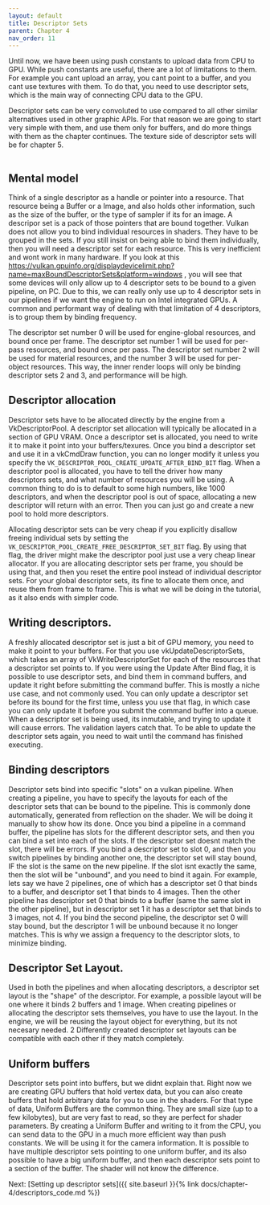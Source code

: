 ```yaml
---
layout: default
title: Descriptor Sets
parent: Chapter 4
nav_order: 11
---
```


Until now, we have been using push constants to upload data from CPU to GPU. While push constants are useful, there are a lot of limitations to them. For example you cant upload an array, you cant point to a buffer, and you cant use textures with them.
To do that, you need to use descriptor sets, which is the main way of connecting CPU data to the GPU.

Descriptor sets can be very convoluted to use compared to all other similar alternatives used in other graphic APIs. For that reason we are going to start very simple with them, and use them only for buffers, and do more things with them as the chapter continues. The texture side of descriptor sets will be for chapter 5.

<div class="mxgraph" style="max-width:100%;border:1px solid transparent;" data-mxgraph="{&quot;highlight&quot;:&quot;#0000ff&quot;,&quot;nav&quot;:true,&quot;resize&quot;:true,&quot;toolbar&quot;:&quot;zoom layers lightbox&quot;,&quot;edit&quot;:&quot;_blank&quot;,&quot;xml&quot;:&quot;&lt;mxfile host=\&quot;70c576ae-11ba-45ea-9fad-4cfdcf2b4028\&quot; modified=\&quot;2020-10-02T10:28:11.660Z\&quot; agent=\&quot;5.0 (Windows NT 10.0; Win64; x64) AppleWebKit/537.36 (KHTML, like Gecko) Code/1.49.1 Chrome/83.0.4103.122 Electron/9.2.1 Safari/537.36\&quot; etag=\&quot;anX67CVgUACHHrY6qlHK\&quot; version=\&quot;13.6.5\&quot;&gt;&lt;diagram id=\&quot;6hGFLwfOUW9BJ-s0fimq\&quot; name=\&quot;Page-1\&quot;&gt;&lt;mxGraphModel dx=\&quot;1085\&quot; dy=\&quot;932\&quot; grid=\&quot;0\&quot; gridSize=\&quot;10\&quot; guides=\&quot;1\&quot; tooltips=\&quot;1\&quot; connect=\&quot;1\&quot; arrows=\&quot;1\&quot; fold=\&quot;1\&quot; page=\&quot;0\&quot; pageScale=\&quot;1\&quot; pageWidth=\&quot;827\&quot; pageHeight=\&quot;1169\&quot; background=\&quot;#404040\&quot; math=\&quot;0\&quot; shadow=\&quot;0\&quot;&gt;&lt;root&gt;&lt;mxCell id=\&quot;0\&quot;/&gt;&lt;mxCell id=\&quot;1\&quot; parent=\&quot;0\&quot;/&gt;&lt;mxCell id=\&quot;36\&quot; style=\&quot;edgeStyle=orthogonalEdgeStyle;rounded=0;orthogonalLoop=1;jettySize=auto;html=1;\&quot; edge=\&quot;1\&quot; parent=\&quot;1\&quot; source=\&quot;7\&quot;&gt;&lt;mxGeometry relative=\&quot;1\&quot; as=\&quot;geometry\&quot;&gt;&lt;mxPoint x=\&quot;550\&quot; y=\&quot;400\&quot; as=\&quot;targetPoint\&quot;/&gt;&lt;Array as=\&quot;points\&quot;&gt;&lt;mxPoint x=\&quot;500\&quot; y=\&quot;400\&quot;/&gt;&lt;mxPoint x=\&quot;500\&quot; y=\&quot;400\&quot;/&gt;&lt;/Array&gt;&lt;/mxGeometry&gt;&lt;/mxCell&gt;&lt;mxCell id=\&quot;7\&quot; value=\&quot;VkDescriptorSet\&quot; style=\&quot;rounded=1;whiteSpace=wrap;html=1;fillColor=#a20025;strokeColor=#6F0000;fontColor=#ffffff;\&quot; parent=\&quot;1\&quot; vertex=\&quot;1\&quot;&gt;&lt;mxGeometry x=\&quot;340\&quot; y=\&quot;370\&quot; width=\&quot;120\&quot; height=\&quot;60\&quot; as=\&quot;geometry\&quot;/&gt;&lt;/mxCell&gt;&lt;mxCell id=\&quot;26\&quot; style=\&quot;edgeStyle=orthogonalEdgeStyle;shape=flexArrow;rounded=0;orthogonalLoop=1;jettySize=auto;html=1;entryX=0.5;entryY=0;entryDx=0;entryDy=0;\&quot; parent=\&quot;1\&quot; source=\&quot;8\&quot; target=\&quot;7\&quot; edge=\&quot;1\&quot;&gt;&lt;mxGeometry relative=\&quot;1\&quot; as=\&quot;geometry\&quot;/&gt;&lt;/mxCell&gt;&lt;mxCell id=\&quot;28\&quot; value=\&quot;Allocate&amp;lt;br style=&amp;quot;font-size: 18px;&amp;quot;&amp;gt;\&quot; style=\&quot;edgeLabel;html=1;align=center;verticalAlign=middle;resizable=0;points=[];fontSize=18;\&quot; parent=\&quot;26\&quot; vertex=\&quot;1\&quot; connectable=\&quot;0\&quot;&gt;&lt;mxGeometry x=\&quot;-0.3091\&quot; y=\&quot;-2\&quot; relative=\&quot;1\&quot; as=\&quot;geometry\&quot;&gt;&lt;mxPoint as=\&quot;offset\&quot;/&gt;&lt;/mxGeometry&gt;&lt;/mxCell&gt;&lt;mxCell id=\&quot;8\&quot; value=\&quot;VkDescriptorPool\&quot; style=\&quot;rounded=1;whiteSpace=wrap;html=1;fillColor=#a20025;strokeColor=#6F0000;fontColor=#ffffff;\&quot; parent=\&quot;1\&quot; vertex=\&quot;1\&quot;&gt;&lt;mxGeometry x=\&quot;340\&quot; y=\&quot;120\&quot; width=\&quot;120\&quot; height=\&quot;60\&quot; as=\&quot;geometry\&quot;/&gt;&lt;/mxCell&gt;&lt;mxCell id=\&quot;38\&quot; style=\&quot;edgeStyle=orthogonalEdgeStyle;rounded=0;orthogonalLoop=1;jettySize=auto;html=1;\&quot; edge=\&quot;1\&quot; parent=\&quot;1\&quot; source=\&quot;32\&quot;&gt;&lt;mxGeometry relative=\&quot;1\&quot; as=\&quot;geometry\&quot;&gt;&lt;mxPoint x=\&quot;690\&quot; y=\&quot;260\&quot; as=\&quot;targetPoint\&quot;/&gt;&lt;Array as=\&quot;points\&quot;&gt;&lt;mxPoint x=\&quot;700\&quot; y=\&quot;350\&quot;/&gt;&lt;mxPoint x=\&quot;700\&quot; y=\&quot;260\&quot;/&gt;&lt;/Array&gt;&lt;/mxGeometry&gt;&lt;/mxCell&gt;&lt;mxCell id=\&quot;32\&quot; value=\&quot;0: Buffer Descriptor\&quot; style=\&quot;rounded=1;whiteSpace=wrap;html=1;fillColor=#a20025;strokeColor=#6F0000;fontColor=#ffffff;\&quot; vertex=\&quot;1\&quot; parent=\&quot;1\&quot;&gt;&lt;mxGeometry x=\&quot;560\&quot; y=\&quot;340\&quot; width=\&quot;120\&quot; height=\&quot;20\&quot; as=\&quot;geometry\&quot;/&gt;&lt;/mxCell&gt;&lt;mxCell id=\&quot;40\&quot; style=\&quot;edgeStyle=orthogonalEdgeStyle;rounded=0;orthogonalLoop=1;jettySize=auto;html=1;\&quot; edge=\&quot;1\&quot; parent=\&quot;1\&quot; source=\&quot;33\&quot;&gt;&lt;mxGeometry relative=\&quot;1\&quot; as=\&quot;geometry\&quot;&gt;&lt;mxPoint x=\&quot;860\&quot; y=\&quot;260\&quot; as=\&quot;targetPoint\&quot;/&gt;&lt;/mxGeometry&gt;&lt;/mxCell&gt;&lt;mxCell id=\&quot;33\&quot; value=\&quot;1: Buffer Descriptor\&quot; style=\&quot;rounded=1;whiteSpace=wrap;html=1;fillColor=#a20025;strokeColor=#6F0000;fontColor=#ffffff;\&quot; vertex=\&quot;1\&quot; parent=\&quot;1\&quot;&gt;&lt;mxGeometry x=\&quot;560\&quot; y=\&quot;370\&quot; width=\&quot;120\&quot; height=\&quot;20\&quot; as=\&quot;geometry\&quot;/&gt;&lt;/mxCell&gt;&lt;mxCell id=\&quot;41\&quot; style=\&quot;edgeStyle=orthogonalEdgeStyle;rounded=0;orthogonalLoop=1;jettySize=auto;html=1;\&quot; edge=\&quot;1\&quot; parent=\&quot;1\&quot; source=\&quot;34\&quot;&gt;&lt;mxGeometry relative=\&quot;1\&quot; as=\&quot;geometry\&quot;&gt;&lt;mxPoint x=\&quot;850\&quot; y=\&quot;440\&quot; as=\&quot;targetPoint\&quot;/&gt;&lt;/mxGeometry&gt;&lt;/mxCell&gt;&lt;mxCell id=\&quot;34\&quot; value=\&quot;2: Image&amp;amp;nbsp;Descriptor\&quot; style=\&quot;rounded=1;whiteSpace=wrap;html=1;fillColor=#a20025;strokeColor=#6F0000;fontColor=#ffffff;\&quot; vertex=\&quot;1\&quot; parent=\&quot;1\&quot;&gt;&lt;mxGeometry x=\&quot;560\&quot; y=\&quot;400\&quot; width=\&quot;120\&quot; height=\&quot;20\&quot; as=\&quot;geometry\&quot;/&gt;&lt;/mxCell&gt;&lt;mxCell id=\&quot;43\&quot; style=\&quot;edgeStyle=orthogonalEdgeStyle;rounded=0;orthogonalLoop=1;jettySize=auto;html=1;\&quot; edge=\&quot;1\&quot; parent=\&quot;1\&quot; source=\&quot;35\&quot;&gt;&lt;mxGeometry relative=\&quot;1\&quot; as=\&quot;geometry\&quot;&gt;&lt;mxPoint x=\&quot;730\&quot; y=\&quot;530\&quot; as=\&quot;targetPoint\&quot;/&gt;&lt;/mxGeometry&gt;&lt;/mxCell&gt;&lt;mxCell id=\&quot;35\&quot; value=\&quot;3: Buffer Descriptor\&quot; style=\&quot;rounded=1;whiteSpace=wrap;html=1;fillColor=#a20025;strokeColor=#6F0000;fontColor=#ffffff;\&quot; vertex=\&quot;1\&quot; parent=\&quot;1\&quot;&gt;&lt;mxGeometry x=\&quot;560\&quot; y=\&quot;430\&quot; width=\&quot;120\&quot; height=\&quot;20\&quot; as=\&quot;geometry\&quot;/&gt;&lt;/mxCell&gt;&lt;mxCell id=\&quot;37\&quot; value=\&quot;Holds\&quot; style=\&quot;text;html=1;align=center;verticalAlign=middle;resizable=0;points=[];autosize=1;\&quot; vertex=\&quot;1\&quot; parent=\&quot;1\&quot;&gt;&lt;mxGeometry x=\&quot;475\&quot; y=\&quot;380\&quot; width=\&quot;50\&quot; height=\&quot;20\&quot; as=\&quot;geometry\&quot;/&gt;&lt;/mxCell&gt;&lt;mxCell id=\&quot;39\&quot; value=\&quot;BUFFER&amp;lt;br&amp;gt;\&quot; style=\&quot;whiteSpace=wrap;html=1;\&quot; vertex=\&quot;1\&quot; parent=\&quot;1\&quot;&gt;&lt;mxGeometry x=\&quot;690\&quot; y=\&quot;230\&quot; width=\&quot;350\&quot; height=\&quot;20\&quot; as=\&quot;geometry\&quot;/&gt;&lt;/mxCell&gt;&lt;mxCell id=\&quot;42\&quot; value=\&quot;IMAGE&amp;lt;br&amp;gt;\&quot; style=\&quot;whiteSpace=wrap;html=1;\&quot; vertex=\&quot;1\&quot; parent=\&quot;1\&quot;&gt;&lt;mxGeometry x=\&quot;830\&quot; y=\&quot;440\&quot; width=\&quot;60\&quot; height=\&quot;60\&quot; as=\&quot;geometry\&quot;/&gt;&lt;/mxCell&gt;&lt;mxCell id=\&quot;44\&quot; value=\&quot;BUFFER&amp;lt;br&amp;gt;\&quot; style=\&quot;whiteSpace=wrap;html=1;\&quot; vertex=\&quot;1\&quot; parent=\&quot;1\&quot;&gt;&lt;mxGeometry x=\&quot;730\&quot; y=\&quot;540\&quot; width=\&quot;160\&quot; height=\&quot;30\&quot; as=\&quot;geometry\&quot;/&gt;&lt;/mxCell&gt;&lt;mxCell id=\&quot;46\&quot; value=\&quot;byte 0&amp;lt;br&amp;gt;\&quot; style=\&quot;text;html=1;align=center;verticalAlign=middle;resizable=0;points=[];autosize=1;\&quot; vertex=\&quot;1\&quot; parent=\&quot;1\&quot;&gt;&lt;mxGeometry x=\&quot;710\&quot; y=\&quot;270\&quot; width=\&quot;50\&quot; height=\&quot;20\&quot; as=\&quot;geometry\&quot;/&gt;&lt;/mxCell&gt;&lt;mxCell id=\&quot;47\&quot; value=\&quot;Byte 500&amp;lt;br&amp;gt;\&quot; style=\&quot;text;html=1;align=center;verticalAlign=middle;resizable=0;points=[];autosize=1;\&quot; vertex=\&quot;1\&quot; parent=\&quot;1\&quot;&gt;&lt;mxGeometry x=\&quot;870\&quot; y=\&quot;270\&quot; width=\&quot;60\&quot; height=\&quot;20\&quot; as=\&quot;geometry\&quot;/&gt;&lt;/mxCell&gt;&lt;mxCell id=\&quot;53\&quot; style=\&quot;edgeStyle=orthogonalEdgeStyle;rounded=0;orthogonalLoop=1;jettySize=auto;html=1;\&quot; edge=\&quot;1\&quot; parent=\&quot;1\&quot; source=\&quot;48\&quot;&gt;&lt;mxGeometry relative=\&quot;1\&quot; as=\&quot;geometry\&quot;&gt;&lt;mxPoint x=\&quot;360\&quot; y=\&quot;250\&quot; as=\&quot;targetPoint\&quot;/&gt;&lt;/mxGeometry&gt;&lt;/mxCell&gt;&lt;mxCell id=\&quot;48\&quot; value=\&quot;VkDescriptorSet&amp;lt;br&amp;gt;Layout\&quot; style=\&quot;whiteSpace=wrap;html=1;verticalAlign=top;\&quot; vertex=\&quot;1\&quot; parent=\&quot;1\&quot;&gt;&lt;mxGeometry x=\&quot;110\&quot; y=\&quot;190\&quot; width=\&quot;120\&quot; height=\&quot;150\&quot; as=\&quot;geometry\&quot;/&gt;&lt;/mxCell&gt;&lt;mxCell id=\&quot;49\&quot; value=\&quot;0: Buffer\&quot; style=\&quot;rounded=1;whiteSpace=wrap;html=1;fillColor=#a20025;strokeColor=#6F0000;fontColor=#ffffff;\&quot; vertex=\&quot;1\&quot; parent=\&quot;1\&quot;&gt;&lt;mxGeometry x=\&quot;109\&quot; y=\&quot;230\&quot; width=\&quot;120\&quot; height=\&quot;20\&quot; as=\&quot;geometry\&quot;/&gt;&lt;/mxCell&gt;&lt;mxCell id=\&quot;50\&quot; value=\&quot;1: Buffer\&quot; style=\&quot;rounded=1;whiteSpace=wrap;html=1;fillColor=#a20025;strokeColor=#6F0000;fontColor=#ffffff;\&quot; vertex=\&quot;1\&quot; parent=\&quot;1\&quot;&gt;&lt;mxGeometry x=\&quot;110\&quot; y=\&quot;260\&quot; width=\&quot;120\&quot; height=\&quot;20\&quot; as=\&quot;geometry\&quot;/&gt;&lt;/mxCell&gt;&lt;mxCell id=\&quot;51\&quot; value=\&quot;2: Image\&quot; style=\&quot;rounded=1;whiteSpace=wrap;html=1;fillColor=#a20025;strokeColor=#6F0000;fontColor=#ffffff;\&quot; vertex=\&quot;1\&quot; parent=\&quot;1\&quot;&gt;&lt;mxGeometry x=\&quot;110\&quot; y=\&quot;290\&quot; width=\&quot;120\&quot; height=\&quot;20\&quot; as=\&quot;geometry\&quot;/&gt;&lt;/mxCell&gt;&lt;mxCell id=\&quot;52\&quot; value=\&quot;3: Buffer\&quot; style=\&quot;rounded=1;whiteSpace=wrap;html=1;fillColor=#a20025;strokeColor=#6F0000;fontColor=#ffffff;\&quot; vertex=\&quot;1\&quot; parent=\&quot;1\&quot;&gt;&lt;mxGeometry x=\&quot;110\&quot; y=\&quot;320\&quot; width=\&quot;120\&quot; height=\&quot;20\&quot; as=\&quot;geometry\&quot;/&gt;&lt;/mxCell&gt;&lt;mxCell id=\&quot;54\&quot; value=\&quot;Pointers&amp;lt;br&amp;gt;\&quot; style=\&quot;text;html=1;align=center;verticalAlign=middle;resizable=0;points=[];autosize=1;\&quot; vertex=\&quot;1\&quot; parent=\&quot;1\&quot;&gt;&lt;mxGeometry x=\&quot;690\&quot; y=\&quot;380\&quot; width=\&quot;60\&quot; height=\&quot;20\&quot; as=\&quot;geometry\&quot;/&gt;&lt;/mxCell&gt;&lt;/root&gt;&lt;/mxGraphModel&gt;&lt;/diagram&gt;&lt;/mxfile&gt;&quot;}"></div>
<script type="text/javascript" src="https://app.diagrams.net/js/viewer-static.min.js"></script>

## Mental model
Think of a single descriptor as a handle or pointer into a resource. That resource being a Buffer or a Image, and also holds other information, such as the size of the buffer, or the type of sampler if its for an image.
A descripor set is a pack of those pointers that are bound together. Vulkan does not allow you to bind individual resources in shaders. They have to be grouped in the sets. If you still insist on being able to bind them individually, then you will need a descriptor set for each resource. This is very inefficient and wont work in many hardware.
If you look at this https://vulkan.gpuinfo.org/displaydevicelimit.php?name=maxBoundDescriptorSets&platform=windows , you will see that some devices will only allow up to 4 descriptor sets to be bound to a given pipeline, on PC. Due to this, we can really only use up to 4 descriptor sets in our pipelines if we want the engine to run on Intel integrated GPUs.
A common and performant way of dealing with that limitation of 4 descriptors, is to group them by binding frequency.

The descriptor set number 0 will be used for engine-global resources, and bound once per frame.
The descriptor set number 1 will be used for per-pass resources, and bound once per pass.
The descriptor set number 2 will be used for material resources, and the number 3 will be used for per-object resources.
This way, the inner render loops will only be binding descriptor sets 2 and 3, and performance will be high.


## Descriptor allocation
Descriptor sets have to be allocated directly by the engine from a VkDescriptorPool. A descriptor set allocation will typically be allocated in a section of GPU VRAM. Once a descriptor set is allocated, you need to write it to make it point into your buffers/texures. Once you bind a descriptor set and use it in a vkCmdDraw function, you can no longer modify it unless you specify the `VK_DESCRIPTOR_POOL_CREATE_UPDATE_AFTER_BIND_BIT` flag. When a descriptor pool is allocated, you have to tell the driver how many descriptors sets, and what number of resources you will be using. 
A common thing to do is to default to some high numbers, like 1000 descriptors, and when the descriptor pool is out of space, allocating a new descriptor will return with an error. Then you can just go and create a new pool to hold more descriptors.

Allocating descriptor sets can be very cheap if you explicitly disallow freeing individual sets by setting the `VK_DESCRIPTOR_POOL_CREATE_FREE_DESCRIPTOR_SET_BIT` flag. By using that flag, the driver might make the descriptor pool just use a very cheap linear allocator. If you are allocating descriptor sets per frame, you should be using that, and then you reset the entire pool instead of individual descriptor sets.
For your global descriptor sets, its fine to allocate them once, and reuse them from frame to frame. This is what we will be doing in the tutorial, as it also ends with simpler code.

## Writing descriptors.
A freshly allocated descriptor set is just a bit of GPU memory, you need to make it point to your buffers. For that you use vkUpdateDescriptorSets, which takes an array of VkWriteDescriptorSet for each of the resources that a descriptor set points to. If you were using the Update After Bind flag, it is possible to use descriptor sets, and bind them in command buffers, and update it right before submitting the command buffer. This is mostly a niche use case, and not commonly used.
You can only update a descriptor set before its bound for the first time, unless you use that flag, in which case you can only update it before you submit the command buffer into a queue.
When a descriptor set is being used, its inmutable, and trying to update it will cause errors. The validation layers catch that. To be able to update the descriptor sets again, you need to wait until the command has finished executing.

## Binding descriptors
Descriptor sets bind into specific "slots" on a vulkan pipeline. When creating a pipeline, you have to specify the layouts for each of the descriptor sets that can be bound to the pipeline. This is commonly done automatically, generated from reflection on the shader. We will be doing it manually to show how its done. 
Once you bind a pipeline in a command buffer, the pipeline has slots for the different descriptor sets, and then you can bind a set into each of the slots. If the descriptor set doesnt match the slot, there will be errors.
If you bind a descriptor set to slot 0, and then you switch pipelines by binding another one, the descriptor set will stay bound, IF the slot is the same on the new pipeline. If the slot isnt exactly the same, then the slot will be "unbound", and you need to bind it again.
For example, lets say we have 2 pipelines, one of which has a descriptor set 0 that binds to a buffer, and descriptor set 1 that binds to 4 images. Then the other pipeline has descriptor set 0 that binds to a buffer (same the same slot in the other pipeline), but in descriptor set 1 it has a descriptor set that binds to 3 images, not 4. If you bind the second pipeline, the descriptor set 0 will stay bound, but the descriptor 1 will be unbound because it no longer matches. This is why we assign a frequency to the descriptor slots, to minimize binding.

## Descriptor Set Layout.
Used in both the pipelines and when allocating descriptors, a descriptor set layout is the "shape" of the descriptor. For example, a possible layout will be one where it binds 2 buffers and 1 image. When creating pipelines or allocating the descriptor sets themselves, you have to use the layout. In the engine, we will be reusing the layout object for everything, but its not necesary needed. 2 Differently created descriptor set layouts can be compatible with each other if they match completely.

## Uniform buffers
Descriptor sets point into buffers, but we didnt explain that. Right now we are creating GPU buffers that hold vertex data, but you can also create buffers that hold arbitrary data for you to use in the shaders. For that type of data, Uniform Buffers are the common thing. They are small size (up to a few kilobytes), but are very fast to read, so they are perfect for shader parameters. By creating a Uniform Buffer and writing to it from the CPU, you can send data to the GPU in a much more efficient way than push constants. We will be using it for the camera information.
It is possible to have multiple descriptor sets pointing to one uniform buffer, and its also possible to have a big uniform buffer, and then each descriptor sets point to a section of the buffer. The shader will not know the difference.



Next: [Setting up descriptor sets]({{ site.baseurl }}{% link docs/chapter-4/descriptors_code.md %})